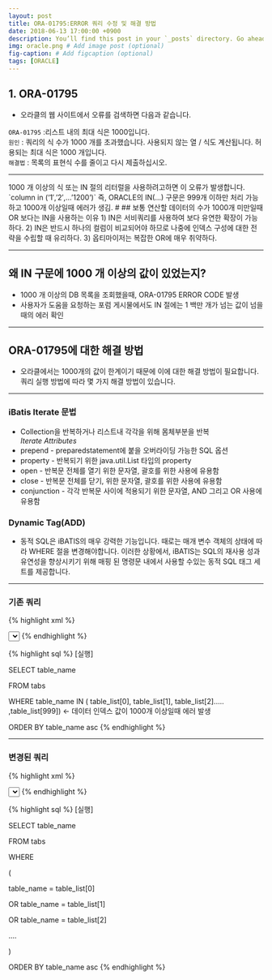 ```yaml
---
layout: post
title: ORA-01795:ERROR 쿼리 수정 및 해결 방법
date: 2018-06-13 17:00:00 +0900
description: You’ll find this post in your `_posts` directory. Go ahead and edit it and re-build the site to see your changes. # Add post description (optional)
img: oracle.png # Add image post (optional)
fig-caption: # Add figcaption (optional)
tags: [ORACLE]
---
```


## 1. ORA-01795
- 오라클의 웹 사이트에서 오류를 검색하면 다음과 같습니다.

`ORA-01795` :리스트 내의 최대 식은 1000입니다.  
`원인` : 쿼리의 식 수가 1000 개를 초과했습니다. 사용되지 않는 열 / 식도 계산됩니다. 허용되는 최대 식은 1000 개입니다.  
`해결법` : 목록의 표현식 수를 줄이고 다시 제출하십시오.  
<hr> 
1000 개 이상의 식 또는 IN 절의 리터럴을 사용하려고하면 이 오류가 발생합니다.   
`column in (‘1′,’2′,…’1200’)`  
즉, ORACLE의 IN(...) 구문은 999개 이하만 처리 가능하고 1000개 이상일때 에러가 생김.  
#
## 보통 연산할 데이터의 수가 1000개 미만일때 OR 보다는 IN을 사용하는 이유
1) IN은 서비쿼리를 사용하여 보다 유연한 확장이 가능하다.  
2) IN은 반드시 하나의 컬럼이 비교되어야 하므로 나중에 인덱스 구성에 대한 전략을 수립할 때 유리하다.  
3) 옵티마이저는 복잡한 OR에 매우 취약하다.  
<hr> 

## 왜 IN 구문에 1000 개 이상의 값이 있었는지?
- 1000 개 이상의 DB 목록을 조회했을때, ORA-01795 ERROR CODE 발생 
- 사용자가 도움을 요청하는 포럼 게시물에서도  IN 절에는 1 백만 개가 넘는 값이 넘을때의 에러 확인  
<hr> 

## ORA-01795에 대한 해결 방법
- 오라클에서는 1000개의 값이 한계이기 때문에 이에 대한 해결 방법이 필요합니다. 쿼리 실행 방법에 따라 몇 가지 해결 방법이 있습니다.  
<hr> 

### iBatis Iterate 문법
- Collection을 반복하거나 리스트내 각각을 위해 몸체부분을 반복  
*Iterate Attributes*
- prepend - preparedstatement에 붙을 오버라이딩 가능한 SQL 옵션
- property - 반복되기 위한 java.util.List 타입의 property
- open - 반복문 전체를 열기 위한 문자열, 괄호를 위한 사용에 유용함
- close - 반복문 전체를 닫기, 위한 문자열, 괄호를 위한 사용에 유용함
- conjunction - 각각 반복문 사이에 적용되기 위한 문자열, AND 그리고 OR 사용에 유용함  


### Dynamic Tag(ADD)
- 동적 SQL은 iBATIS의 매우 강력한 기능입니다. 때로는 매개 변수 객체의 상태에 따라 WHERE 절을 변경해야합니다. 
이러한 상황에서, iBATIS는 SQL의 재사용 성과 유연성을 향상시키기 위해 매핑 된 명령문 내에서 사용할 수있는 동적 SQL 태그 세트를 제공합니다.  
<hr> 

### 기존 쿼리
{% highlight xml %}

<select id="selectTableExistList" parameterClass="commonVO" resultClass="commonVO">
 <![CDATA[
 SELECT table_name FROM tabs
 ]]>
 
 <isNotNull property="table_name">
 where table_name = #table_name#
 </isNotNull>
 
 <isNull property="table_name">
 <iterate property="table_list" prepend=" WHERE table_name IN " open="(" close=")" conjunction=",">
 #table_list[]#
 </iterate>
 ORDER BY table_name asc
 </isNull>
 </select>
{% endhighlight %}

{% highlight sql %}
[실행]

SELECT table_name

FROM tabs

WHERE table_name IN ( table_list[0], table_list[1], table_list[2]..... ,table_list[999]) ← 데이터 인덱스 값이 1000개 이상일때 에러 발생 

ORDER BY table_name asc
{% endhighlight %}  
<hr> 

### 변경된 쿼리
{% highlight xml %}


<select id="selectTableExistList" parameterClass="commonVO" resultClass="commonVO">
 <![CDATA[
 SELECT table_name FROM tabs
 ]]>
 <dynamic prepend="WHERE">
 <isNotNull property="table_name">
 table_name = #table_name#
 </isNotNull>

<isNull property="table_name">
 <iterate property="table_list" open="(" close=")" conjunction=" OR ">
 table_name = #table_list[]#
 </iterate>
 ORDER BY table_name asc
 </isNull>
 </dynamic>
</select>
{% endhighlight %}

{% highlight sql %}
[실행]

SELECT table_name

FROM tabs

WHERE

(

table_name = table_list[0]

OR table_name = table_list[1]

OR table_name = table_list[2]

....

)

ORDER BY table_name asc
{% endhighlight %}
